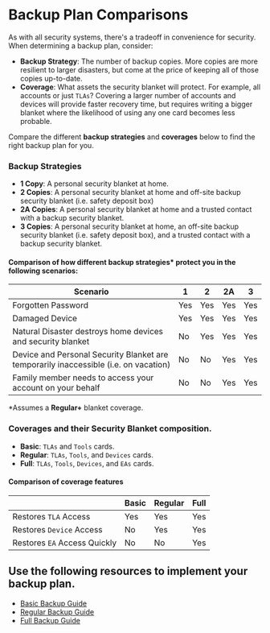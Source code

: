 # Backup Plan Comparisons

As with all security systems, there's a tradeoff in convenience for security. When determining a backup plan, consider:
* **Backup Strategy**: The number of backup copies. More copies are more resilient to larger disasters, but come at the price of keeping all of those copies up-to-date.
* **Coverage**: What assets the security blanket will protect. For example, all accounts or just `TLAs`? Covering a larger number of accounts and devices will provide faster recovery time, but requires writing a bigger blanket where the likelihood of using any one card becomes less probable.

Compare the different **backup strategies** and **coverages** below to find the right backup plan for you.

### Backup Strategies
* **1 Copy**: A personal security blanket at home.
* **2 Copies**: A personal security blanket at home and off-site backup security blanket (i.e. safety deposit box)
* **2A Copies**: A personal security blanket at home and a trusted contact with a backup security blanket.
* **3 Copies**: A personal security blanket at home, an off-site backup security blanket (i.e. safety deposit box), and a trusted contact with a backup security blanket.

#### Comparison of how different backup strategies* protect you in the following scenarios:

| Scenario | 1 | 2 | 2A | 3 |
| ---- | ---- | ---- | ---- | ---- |
| Forgotten Password | Yes | Yes | Yes | Yes |
| Damaged Device | Yes | Yes | Yes | Yes | 
| Natural Disaster destroys home devices and security blanket | No | Yes| Yes | Yes | 
| Device and Personal Security Blanket are temporarily inaccessible (i.e. on vacation) | No | No | Yes | Yes | 
| Family member needs to access your account on your behalf | No | No | Yes | Yes | 

*Assumes a **Regular+** blanket coverage.

### Coverages and their Security Blanket composition.
* **Basic**: `TLAs` and `Tools` cards.
* **Regular**: `TLAs`, `Tools`, and `Devices` cards.
* **Full**: `TLAs`, `Tools`, `Devices`, and `EAs` cards.

#### Comparison of coverage features

|  | Basic | Regular | Full | 
| ---- | ---- | ---- | ---- |
| Restores `TLA` Access | Yes | Yes | Yes | 
| Restores `Device` Access | No | Yes | Yes | 
| Restores `EA` Access Quickly | No | No| Yes | 

## Use the following resources to implement your backup plan.
* [Basic Backup Guide](./basic-backup-guide.md)
* [Regular Backup Guide](./regular-backup-guide.md)
* [Full Backup Guide](./full-backup-guide.md)
